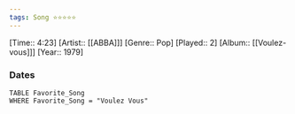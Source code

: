 ```yaml
---
tags: Song ⭐⭐⭐⭐⭐ 
---
```

[Time:: 4:23]
[Artist:: [[ABBA]]]
[Genre:: Pop]
[Played:: 2]
[Album:: [[Voulez-vous]]]
[Year:: 1979]
### Dates
````dataview
TABLE Favorite_Song
WHERE Favorite_Song = "Voulez Vous"
````
